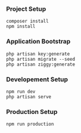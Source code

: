 ### Project Setup

```
composer install 
npm install

```
### Application Bootstrap

```
php artisan key:generate 
php artisan migrate --seed
php artisan ziggy:generate

```

### Developement Setup

```
npm run dev
php artisan serve 
```
### Production Setup

```
npm run production

```
